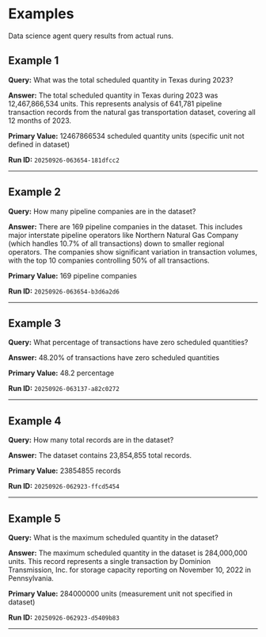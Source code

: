 # Examples

Data science agent query results from actual runs.

## Example 1

**Query:** What was the total scheduled quantity in Texas during 2023?

**Answer:** The total scheduled quantity in Texas during 2023 was 12,467,866,534 units. This represents analysis of 641,781 pipeline transaction records from the natural gas transportation dataset, covering all 12 months of 2023.

**Primary Value:** 12467866534 scheduled quantity units (specific unit not defined in dataset)

**Run ID:** `20250926-063654-181dfcc2`

---

## Example 2

**Query:** How many pipeline companies are in the dataset?

**Answer:** There are 169 pipeline companies in the dataset. This includes major interstate pipeline operators like Northern Natural Gas Company (which handles 10.7% of all transactions) down to smaller regional operators. The companies show significant variation in transaction volumes, with the top 10 companies controlling 50% of all transactions.

**Primary Value:** 169 pipeline companies

**Run ID:** `20250926-063654-b3d6a2d6`

---

## Example 3

**Query:** What percentage of transactions have zero scheduled quantities?

**Answer:** 48.20% of transactions have zero scheduled quantities

**Primary Value:** 48.2 percentage

**Run ID:** `20250926-063137-a82c0272`

---

## Example 4

**Query:** How many total records are in the dataset?

**Answer:** The dataset contains 23,854,855 total records.

**Primary Value:** 23854855 records

**Run ID:** `20250926-062923-ffcd5454`

---

## Example 5

**Query:** What is the maximum scheduled quantity in the dataset?

**Answer:** The maximum scheduled quantity in the dataset is 284,000,000 units. This record represents a single transaction by Dominion Transmission, Inc. for storage capacity reporting on November 10, 2022 in Pennsylvania.

**Primary Value:** 284000000 units (measurement unit not specified in dataset)

**Run ID:** `20250926-062923-d5409b83`

---


